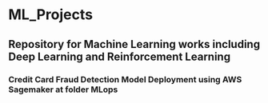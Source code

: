 # ML_Projects
## Repository for Machine Learning works including Deep Learning and Reinforcement Learning

### Credit Card Fraud Detection Model Deployment using AWS Sagemaker at folder MLops
